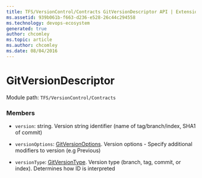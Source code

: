```yaml
---
title: TFS/VersionControl/Contracts GitVersionDescriptor API | Extensions for Azure DevOps Services
ms.assetid: 939b061b-f663-d236-e528-26c44c294558
ms.technology: devops-ecosystem
generated: true
author: chcomley
ms.topic: article
ms.author: chcomley
ms.date: 08/04/2016
---
```


# GitVersionDescriptor

Module path: `TFS/VersionControl/Contracts`

### Members

* `version`: string. Version string identifier (name of tag/branch/index, SHA1 of commit)

* `versionOptions`: [GitVersionOptions](../../../TFS/VersionControl/Contracts/GitVersionOptions.md). Version options - Specify additional modifiers to version (e.g Previous)

* `versionType`: [GitVersionType](../../../TFS/VersionControl/Contracts/GitVersionType.md). Version type (branch, tag, commit, or index). Determines how ID is interpreted
